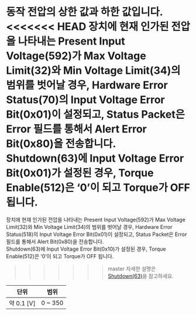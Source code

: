 동작 전압의 상한 값과 하한 값입니다.  
<<<<<<< HEAD
장치에 현재 인가된 전압을 나타내는 Present Input Voltage(592)가 Max Voltage Limit(32)와 Min Voltage Limit(34)의 범위를 벗어날 경우, Hardware Error Status(70)의 Input Voltage Error Bit(0x01)이 설정되고, Status Packet은 Error 필드를 통해서 Alert Error Bit(0x80)을 전송합니다.  
Shutdown(63)에 Input Voltage Error Bit(0x01)가 설정된 경우, Torque Enable(512)은 ‘0’이 되고 Torque가 OFF 됩니다.  
=======
장치에 현재 인가된 전압을 나타내는 Present Input Voltage(592)가 Max Voltage Limit(32)와 Min Voltage Limit(34)의 범위를 벗어날 경우, Hardware Error Status(518)의 Input Voltage Error Bit(0x01)이 설정되고, Status Packet은 Error 필드를 통해서 Alert Bit(0x80)을 전송합니다.  
Shutdown(63)에 Input Voltage Error Bit(0x10)가 설정된 경우, Torque Enable(512)은 ‘0’이 되고 Torque가 OFF 됩니다.  
>>>>>>> master
자세한 설명은 [Shutdown(63)](#shutdown63)을 참고하세요.

| 단위       | 범위    |
| :--------: | :-----: |
| 약 0.1 [V] | 0 ~ 350 |
